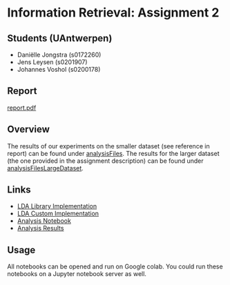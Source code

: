# Information Retrieval: Assignment 2

## Students (UAntwerpen)
 - Daniëlle Jongstra (s0172260)
 - Jens Leysen (s0201907)
 - Johannes Voshol (s0200178)

## Report
[report.pdf](https://github.com/)

## Overview
The results of our experiments on the smaller dataset (see reference in report) can be found under [analysisFiles](https://github.com/Djensonsan/Information_Retrieval_Assignment_2/tree/main/analysisFiles).
The results for the larger dataset (the one provided in the assignment description) can be found under [analysisFilesLargeDataset](https://github.com/Djensonsan/Information_Retrieval_Assignment_2/tree/main/analysisFilesLargeDataset).

## Links
- [LDA Library Implementation](https://github.com/Djensonsan/Information_Retrieval_Assignment_2/blob/main/LDA-Library.ipynb)
- [LDA Custom Implementation](https://github.com/Djensonsan/Information_Retrieval_Assignment_2/blob/main/LDA_Custom.ipynb)
- [Analysis Notebook](https://github.com/Djensonsan/Information_Retrieval_Assignment_2/blob/main/LDA_Analysis.ipynb)
- [Analysis Results](https://github.com/Djensonsan/Information_Retrieval_Assignment_2/tree/main/analysisFiles)

## Usage
All notebooks can be opened and run on Google colab. 
You could run these notebooks on a Jupyter notebook server as well.